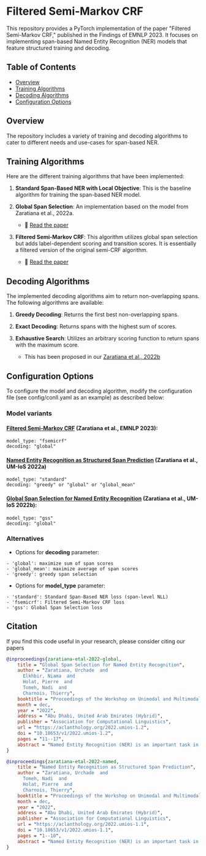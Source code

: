 # Filtered Semi-Markov CRF

This repository provides a PyTorch implementation of the paper "Filtered Semi-Markov CRF," published in the Findings of EMNLP 2023. It focuses on implementing span-based Named Entity Recognition (NER) models that feature structured training and decoding.

## Table of Contents

- [Overview](#overview)
- [Training Algorithms](#training-algorithms)
- [Decoding Algorithms](#decoding-algorithms)
- [Configuration Options](#configuration-options)


## Overview

The repository includes a variety of training and decoding algorithms to cater to different needs and use-cases for span-based NER.

## Training Algorithms

Here are the different training algorithms that have been implemented:

1. **Standard Span-Based NER with Local Objective**: This is the baseline algorithm for training the span-based NER model.
  
2. **Global Span Selection**: An implementation based on the model from Zaratiana et al., 2022a.
   - 📝 [Read the paper](https://aclanthology.org/2022.umios-1.2/)

3. **Filtered Semi-Markov CRF**: This algorithm utilizes global span selection but adds label-dependent scoring and transition scores. It is essentially a filtered version of the original semi-CRF algorithm.
   - 📝 [Read the paper](https://urchade.github.io/assets/Filtered_Semi_CRF.pdf)

## Decoding Algorithms

The implemented decoding algorithms aim to return non-overlapping spans. The following algorithms are available:

1. **Greedy Decoding**: Returns the first best non-overlapping spans.
  
2. **Exact Decoding**: Returns spans with the highest sum of scores.
  
3. **Exhaustive Search**: Utilizes an arbitrary scoring function to return spans with the maximum score.
   - This has been proposed in our [Zaratiana et al., 2022b](https://aclanthology.org/2022.umios-1.1/)


## Configuration Options

To configure the model and decoding algorithm, modify the configuration file (see config/conll.yaml as an example) as described below:

### Model variants
#### [Filtered Semi-Markov CRF](https://urchade.github.io/assets/Filtered_Semi_CRF.pdf) (Zaratiana et al., EMNLP 2023):
```plaintext
model_type: "fsemicrf"
decoding: "global"
```

#### [Named Entity Recognition as Structured Span Prediction](https://aclanthology.org/2022.umios-1.1) (Zaratiana et al., UM-IoS 2022a)
```plaintext
model_type: "standard"
decoding: "greedy" or "global" or "global_mean"
```

#### [Global Span Selection for Named Entity Recognition](https://aclanthology.org/2022.umios-1.2) (Zaratiana et al., UM-IoS 2022b):
```plaintext
model_type: "gss"
decoding: "global"
```

### Alternatives
* Options for **decoding** parameter:
```plaintext
- 'global': maximize sum of span scores
- 'global_mean': maximize average of span scores
- 'greedy': greedy span selection
```

* Options for **model_type** parameter:
```plaintext
- 'standard': Standard Span-Based NER loss (span-level NLL)
- 'fsemicrf': Filtered Semi-Markov CRF loss 
- 'gss': Global Span Selection loss
```

## Citation

If you find this code useful in your research, please consider citing our papers

```bibtex
@inproceedings{zaratiana-etal-2022-global,
    title = "Global Span Selection for Named Entity Recognition",
    author = "Zaratiana, Urchade  and
      Elkhbir, Niama  and
      Holat, Pierre  and
      Tomeh, Nadi  and
      Charnois, Thierry",
    booktitle = "Proceedings of the Workshop on Unimodal and Multimodal Induction of Linguistic Structures (UM-IoS)",
    month = dec,
    year = "2022",
    address = "Abu Dhabi, United Arab Emirates (Hybrid)",
    publisher = "Association for Computational Linguistics",
    url = "https://aclanthology.org/2022.umios-1.2",
    doi = "10.18653/v1/2022.umios-1.2",
    pages = "11--17",
    abstract = "Named Entity Recognition (NER) is an important task in Natural Language Processing with applications in many domains. In this paper, we describe a novel approach to named entity recognition, in which we output a set of spans (i.e., segmentations) by maximizing a global score. During training, we optimize our model by maximizing the probability of the gold segmentation. During inference, we use dynamic programming to select the best segmentation under a linear time complexity. We prove that our approach outperforms CRF and semi-CRF models for Named Entity Recognition. We will make our code publicly available.",
}
```

```bibtex
@inproceedings{zaratiana-etal-2022-named,
    title = "Named Entity Recognition as Structured Span Prediction",
    author = "Zaratiana, Urchade  and
      Tomeh, Nadi  and
      Holat, Pierre  and
      Charnois, Thierry",
    booktitle = "Proceedings of the Workshop on Unimodal and Multimodal Induction of Linguistic Structures (UM-IoS)",
    month = dec,
    year = "2022",
    address = "Abu Dhabi, United Arab Emirates (Hybrid)",
    publisher = "Association for Computational Linguistics",
    url = "https://aclanthology.org/2022.umios-1.1",
    doi = "10.18653/v1/2022.umios-1.1",
    pages = "1--10",
    abstract = "Named Entity Recognition (NER) is an important task in Natural Language Processing with applications in many domains. While the dominant paradigm of NER is sequence labelling, span-based approaches have become very popular in recent times but are less well understood. In this work, we study different aspects of span-based NER, namely the span representation, learning strategy, and decoding algorithms to avoid span overlap. We also propose an exact algorithm that efficiently finds the set of non-overlapping spans that maximizes a global score, given a list of candidate spans. We performed our study on three benchmark NER datasets from different domains. We make our code publicly available at \url{https://github.com/urchade/span-structured-prediction}.",
}
```

